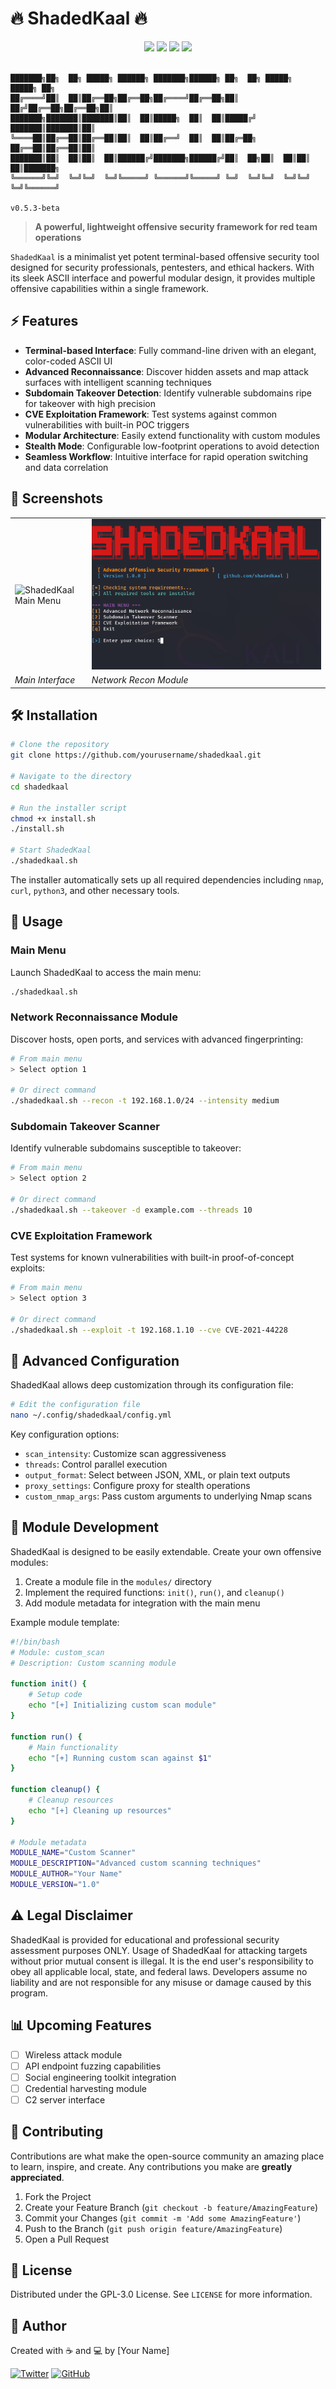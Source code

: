 # 🔥 ShadedKaal 🔥

<div align="center">
  <img src="https://img.shields.io/badge/OFFENSIVE-SECURITY-red?style=for-the-badge"/>
  <img src="https://img.shields.io/badge/LANGUAGE-BASH-brightgreen?style=for-the-badge"/>
  <img src="https://img.shields.io/badge/VERSION-0.5.3-blue?style=for-the-badge"/>
  <img src="https://img.shields.io/badge/LICENSE-GPL--3.0-orange?style=for-the-badge"/>
  <br><br>
</div>

```
███████╗██╗  ██╗ █████╗ ██████╗ ███████╗██████╗ ██╗  ██╗ █████╗  █████╗ ██╗     
██╔════╝██║  ██║██╔══██╗██╔══██╗██╔════╝██╔══██╗██║ ██╔╝██╔══██╗██╔══██╗██║     
███████╗███████║███████║██║  ██║█████╗  ██║  ██║█████╔╝ ███████║███████║██║     
╚════██║██╔══██║██╔══██║██║  ██║██╔══╝  ██║  ██║██╔═██╗ ██╔══██║██╔══██║██║     
███████║██║  ██║██║  ██║██████╔╝███████╗██████╔╝██║  ██╗██║  ██║██║  ██║███████╗
╚══════╝╚═╝  ╚═╝╚═╝  ╚═╝╚═════╝ ╚══════╝╚═════╝ ╚═╝  ╚═╝╚═╝  ╚═╝╚═╝  ╚═╝╚══════╝
                                                                       v0.5.3-beta
```

> **A powerful, lightweight offensive security framework for red team operations**

`ShadedKaal` is a minimalist yet potent terminal-based offensive security tool designed for security professionals, pentesters, and ethical hackers. With its sleek ASCII interface and powerful modular design, it provides multiple offensive capabilities within a single framework.

## ⚡ Features

- **Terminal-based Interface**: Fully command-line driven with an elegant, color-coded ASCII UI
- **Advanced Reconnaissance**: Discover hidden assets and map attack surfaces with intelligent scanning techniques
- **Subdomain Takeover Detection**: Identify vulnerable subdomains ripe for takeover with high precision
- **CVE Exploitation Framework**: Test systems against common vulnerabilities with built-in POC triggers
- **Modular Architecture**: Easily extend functionality with custom modules
- **Stealth Mode**: Configurable low-footprint operations to avoid detection
- **Seamless Workflow**: Intuitive interface for rapid operation switching and data correlation

## 📸 Screenshots

<div align="center">
  <table>
    <tr>
      <td><img src="/api/placeholder/400/280" alt="ShadedKaal Main Menu"/></td>
      <td><img src="https://github.com/Kaal-Misconfig/ShadedKaal/blob/main/Screenshot%202025-05-09%20180250.png?raw=true" alt="Network Recon Module"/></td>
    </tr>
    <tr>
      <td><em>Main Interface</em></td>
      <td><em>Network Recon Module</em></td>
    </tr>
  </table>
</div>

## 🛠️ Installation

```bash
# Clone the repository
git clone https://github.com/yourusername/shadedkaal.git

# Navigate to the directory
cd shadedkaal

# Run the installer script
chmod +x install.sh
./install.sh

# Start ShadedKaal
./shadedkaal.sh
```

The installer automatically sets up all required dependencies including `nmap`, `curl`, `python3`, and other necessary tools.

## 🚀 Usage

### Main Menu
Launch ShadedKaal to access the main menu:

```bash
./shadedkaal.sh
```

### Network Reconnaissance Module
Discover hosts, open ports, and services with advanced fingerprinting:

```bash
# From main menu
> Select option 1

# Or direct command
./shadedkaal.sh --recon -t 192.168.1.0/24 --intensity medium
```

### Subdomain Takeover Scanner
Identify vulnerable subdomains susceptible to takeover:

```bash
# From main menu
> Select option 2

# Or direct command
./shadedkaal.sh --takeover -d example.com --threads 10
```

### CVE Exploitation Framework
Test systems for known vulnerabilities with built-in proof-of-concept exploits:

```bash
# From main menu
> Select option 3

# Or direct command
./shadedkaal.sh --exploit -t 192.168.1.10 --cve CVE-2021-44228
```

## 🔧 Advanced Configuration

ShadedKaal allows deep customization through its configuration file:

```bash
# Edit the configuration file
nano ~/.config/shadedkaal/config.yml
```

Key configuration options:
- `scan_intensity`: Customize scan aggressiveness
- `threads`: Control parallel execution
- `output_format`: Select between JSON, XML, or plain text outputs
- `proxy_settings`: Configure proxy for stealth operations
- `custom_nmap_args`: Pass custom arguments to underlying Nmap scans

## 📝 Module Development

ShadedKaal is designed to be easily extendable. Create your own offensive modules:

1. Create a module file in the `modules/` directory
2. Implement the required functions: `init()`, `run()`, and `cleanup()`
3. Add module metadata for integration with the main menu

Example module template:
```bash
#!/bin/bash
# Module: custom_scan
# Description: Custom scanning module

function init() {
    # Setup code
    echo "[+] Initializing custom scan module"
}

function run() {
    # Main functionality
    echo "[+] Running custom scan against $1"
}

function cleanup() {
    # Cleanup resources
    echo "[+] Cleaning up resources"
}

# Module metadata
MODULE_NAME="Custom Scanner"
MODULE_DESCRIPTION="Advanced custom scanning techniques"
MODULE_AUTHOR="Your Name"
MODULE_VERSION="1.0"
```

## ⚠️ Legal Disclaimer

ShadedKaal is provided for educational and professional security assessment purposes ONLY. Usage of ShadedKaal for attacking targets without prior mutual consent is illegal. It is the end user's responsibility to obey all applicable local, state, and federal laws. Developers assume no liability and are not responsible for any misuse or damage caused by this program.

## 📊 Upcoming Features

- [ ] Wireless attack module
- [ ] API endpoint fuzzing capabilities
- [ ] Social engineering toolkit integration
- [ ] Credential harvesting module
- [ ] C2 server interface

## 🤝 Contributing

Contributions are what make the open-source community an amazing place to learn, inspire, and create. Any contributions you make are **greatly appreciated**.

1. Fork the Project
2. Create your Feature Branch (`git checkout -b feature/AmazingFeature`)
3. Commit your Changes (`git commit -m 'Add some AmazingFeature'`)
4. Push to the Branch (`git push origin feature/AmazingFeature`) 
5. Open a Pull Request

## 📜 License

Distributed under the GPL-3.0 License. See `LICENSE` for more information.

## 🌟 Author

Created with ☕ and 💻 by [Your Name]

[![Twitter](https://img.shields.io/badge/-Twitter-1DA1F2?style=flat-square&logo=twitter&logoColor=white)](https://twitter.com/yourusername)
[![GitHub](https://img.shields.io/badge/-GitHub-181717?style=flat-square&logo=github&logoColor=white)](https://github.com/yourusername)
